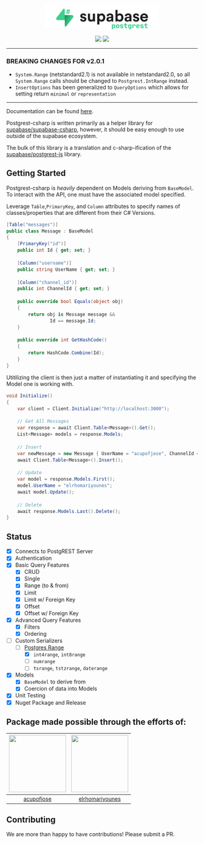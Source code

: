 <p align="center">
<img width="300" src=".github/logo.png"/>
</p>

<p align="center">
  <img src="https://github.com/supabase/postgrest-csharp/workflows/Build%20And%20Test/badge.svg"/>
<a href="https://www.nuget.org/packages/postgrest-csharp/">
  <img src="https://img.shields.io/badge/dynamic/json?color=green&label=Nuget%20Release&query=data[0].version&url=https%3A%2F%2Fazuresearch-usnc.nuget.org%2Fquery%3Fq%3Dpackageid%3Apostgrest-csharp"/>
</a>
</p>

------

### BREAKING CHANGES FOR v2.0.1
- `System.Range` (netstandard2.1) is not available in netstandard2.0, so all `System.Range` calls should be changed to `Postgrest.IntRange` instead.
- `InsertOptions` has been generalized to `QueryOptions` which allows for setting return `minimal` or `representation`
------

Documentation can be found [here](https://supabase.github.io/postgrest-csharp/api/Postgrest.html).

Postgrest-csharp is written primarily as a helper library for [supabase/supabase-csharp](https://github.com/supabase/supabase-csharp), however, it should be easy enough to use outside of the supabase ecosystem.

The bulk of this library is a translation and c-sharp-ification of the [supabase/postgrest-js](https://github.com/supabase/postgrest-js) library.

## Getting Started

Postgrest-csharp is _heavily_ dependent on Models deriving from `BaseModel`. To interact with the API, one must have the associated
model specified.

Leverage `Table`,`PrimaryKey`, and `Column` attributes to specify names of classes/properties that are different from their C# Versions.

```c#
[Table("messages")]
public class Message : BaseModel
{
    [PrimaryKey("id")]
    public int Id { get; set; }

    [Column("username")]
    public string UserName { get; set; }

    [Column("channel_id")]
    public int ChannelId { get; set; }

    public override bool Equals(object obj)
    {
        return obj is Message message &&
                Id == message.Id;
    }

    public override int GetHashCode()
    {
        return HashCode.Combine(Id);
    }
}
```

Utitilizing the client is then just a matter of instantiating it and specifying the Model one is working with.

```c#
void Initialize()
{
    var client = Client.Initialize("http://localhost:3000");

    // Get All Messages
    var response = await Client.Table<Message>().Get();
    List<Message> models = response.Models;

    // Insert
    var newMessage = new Message { UserName = "acupofjose", ChannelId = 1 };
    await Client.Table<Message>().Insert();

    // Update
    var model = response.Models.First();
    model.UserName = "elrhomariyounes";
    await model.Update();

    // Delete
    await response.Models.Last().Delete();
}
```

## Status

- [x] Connects to PostgREST Server
- [x] Authentication
- [x] Basic Query Features
  - [x] CRUD
  - [x] Single
  - [x] Range (to & from)
  - [x] Limit
  - [x] Limit w/ Foreign Key
  - [x] Offset
  - [x] Offset w/ Foreign Key
- [x] Advanced Query Features
  - [x] Filters
  - [x] Ordering
- [ ] Custom Serializers
  - [ ] [Postgres Range](https://www.postgresql.org/docs/9.3/rangetypes.html)
    - [x] `int4range`, `int8range`
    - [ ] `numrange`
    - [ ] `tsrange`, `tstzrange`, `daterange`
- [x] Models
  - [x] `BaseModel` to derive from
  - [x] Coercion of data into Models
- [x] Unit Testing
- [x] Nuget Package and Release

## Package made possible through the efforts of:

| <img src="https://github.com/acupofjose.png" width="150" height="150"> | <img src="https://github.com/elrhomariyounes.png" width="150" height="150"> |
| :--------------------------------------------------------------------: | :-------------------------------------------------------------------------: |
|              [acupofjose](https://github.com/acupofjose)               |            [elrhomariyounes](https://github.com/elrhomariyounes)            |

## Contributing

We are more than happy to have contributions! Please submit a PR.
